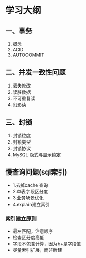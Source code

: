 # 学习大纲

## 一、事务
1. 概念
2. ACID
3. AUTOCOMMIT

## 二、并发一致性问题
1. 丢失修改
2. 读脏数据
3. 不可重复读
4. 幻影读

## 三、封锁
1. 封锁粒度
2. 封锁类型
3. 封锁协议
4. MySQL 隐式与显示锁定

## 慢查询问题(sql索引)
* 1.去掉cache 查询
* 2.单表字段区分度
* 3.业务场景优化
* 4.explain建立索引

### 索引建立原则
* 最左匹配，注意顺序
* 检查区分度高低
* 字段不包含计算，因为b+是字段值
* 尽量索引扩展，而非新建

